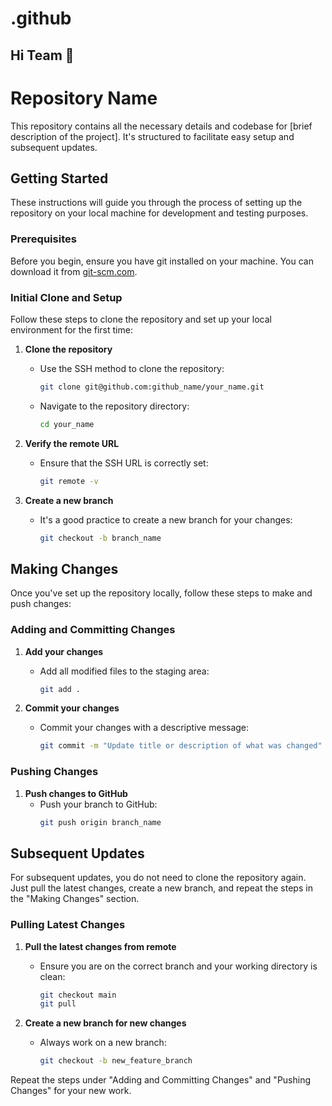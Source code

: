 # .github

## Hi Team 👋

<!--

**Here are some ideas to get you started:**

🙋‍♀️ Steps to Push files into github

-->


# Repository Name

This repository contains all the necessary details and codebase for [brief description of the project]. It's structured to facilitate easy setup and subsequent updates.

## Getting Started

These instructions will guide you through the process of setting up the repository on your local machine for development and testing purposes.

### Prerequisites

Before you begin, ensure you have git installed on your machine. You can download it from [git-scm.com](https://git-scm.com/downloads).

### Initial Clone and Setup

Follow these steps to clone the repository and set up your local environment for the first time:

1. **Clone the repository**
   - Use the SSH method to clone the repository:
     ```bash
     git clone git@github.com:github_name/your_name.git
     ```
   - Navigate to the repository directory:
     ```bash
     cd your_name
     ```

2. **Verify the remote URL**
   - Ensure that the SSH URL is correctly set:
     ```bash
     git remote -v
     ```

3. **Create a new branch**
   - It's a good practice to create a new branch for your changes:
     ```bash
     git checkout -b branch_name
     ```

## Making Changes

Once you've set up the repository locally, follow these steps to make and push changes:

### Adding and Committing Changes

1. **Add your changes**
   - Add all modified files to the staging area:
     ```bash
     git add .
     ```

2. **Commit your changes**
   - Commit your changes with a descriptive message:
     ```bash
     git commit -m "Update title or description of what was changed"
     ```

### Pushing Changes

1. **Push changes to GitHub**
   - Push your branch to GitHub:
     ```bash
     git push origin branch_name
     ```

## Subsequent Updates

For subsequent updates, you do not need to clone the repository again. Just pull the latest changes, create a new branch, and repeat the steps in the "Making Changes" section.

### Pulling Latest Changes

1. **Pull the latest changes from remote**
   - Ensure you are on the correct branch and your working directory is clean:
     ```bash
     git checkout main
     git pull
     ```

2. **Create a new branch for new changes**
   - Always work on a new branch:
     ```bash
     git checkout -b new_feature_branch
     ```

Repeat the steps under "Adding and Committing Changes" and "Pushing Changes" for your new work.



